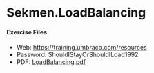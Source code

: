 # Sekmen.LoadBalancing


#### Exercise Files

- Web: https://training.umbraco.com/resources
- Password: ShouldIStayOrShouldILoad1992
- PDF: [LoadBalancing.pdf](/Docs/LoadBalancing___ShouldIStayOrShouldILoad1992.pdf)
